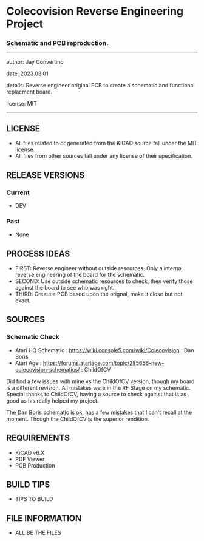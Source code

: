 # Colecovision Reverse Engineering Project
### Schematic and PCB reproduction.

---

  author: Jay Convertino

  date: 2023.03.01

  details: Reverse engineer original PCB to create a schematic and functional replacment board.

  license: MIT

---

## LICENSE
  - All files related to or generated from the KiCAD source fall under the MIT license.
  - All files from other sources fall under any license of their specification.

## RELEASE VERSIONS
### Current
  - DEV

### Past
  - None

## PROCESS IDEAS
  - FIRST: Reverse engineer without outside resources. Only a internal reverse engineering of the board for the schematic.
  - SECOND: Use outside schematic resources to check, then verify those against the board to see who was right.
  - THIRD: Create a PCB based upon the orignal, make it close but not exact.

## SOURCES
### Schematic Check
  - Atari HQ Schematic : https://wiki.console5.com/wiki/Colecovision : Dan Boris
  - Atari Age : https://forums.atariage.com/topic/285656-new-colecovision-schematics/ : ChildOfCV

  Did find a few issues with mine vs the ChildOfCV version, though my board is a different revision.
  All mistakes were in the RF Stage on my schematic. Special thanks to ChildOfCV, having a source to check
  against that is as good as his really helped my project.

  The Dan Boris schematic is ok, has a few mistakes that I can't recall at the moment. Though the ChildOfCV
  is the superior rendition.

## REQUIREMENTS
  - KiCAD v6.X
  - PDF Viewer
  - PCB Production

## BUILD TIPS
  - TIPS TO BUILD

## FILE INFORMATION
  - ALL BE THE FILES
